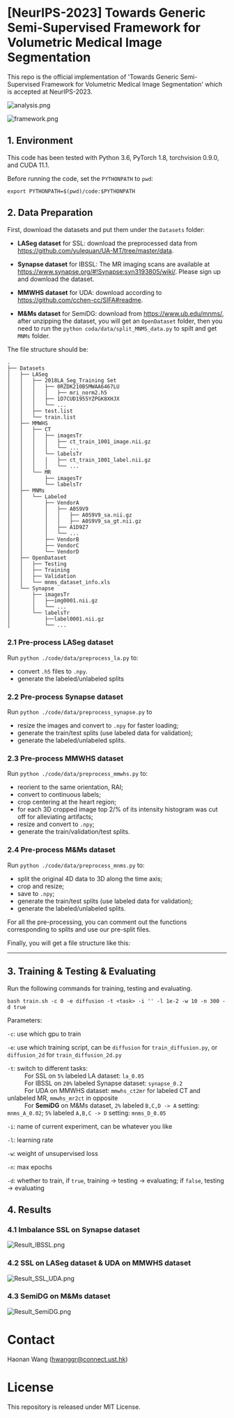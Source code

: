 # [NeurIPS-2023] Towards Generic Semi-Supervised Framework for Volumetric Medical Image Segmentation

This repo is the official implementation of 'Towards Generic Semi-Supervised Framework for Volumetric Medical Image Segmentation' which is accepted at NeurIPS-2023.

![analysis.png](./images/analysis.png)

![framework.png](./images/Framework.png)



## 1. Environment

This code has been tested with Python 3.6, PyTorch 1.8, torchvision 0.9.0, and CUDA 11.1.

Before running the code, set the `PYTHONPATH` to `pwd`:
```shell
export PYTHONPATH=$(pwd)/code:$PYTHONPATH
```

## 2. Data Preparation

First, download the datasets and put them under the `Datasets` folder:
- **LASeg dataset** for SSL: download the preprocessed data from https://github.com/yulequan/UA-MT/tree/master/data. 

- **Synapse dataset** for IBSSL: The MR imaging scans are available at https://www.synapse.org/#!Synapse:syn3193805/wiki/.
Please sign up and download the dataset.

- **MMWHS dataset** for UDA: download according to https://github.com/cchen-cc/SIFA#readme.

- **M&Ms dataset** for SemiDG: download from https://www.ub.edu/mnms/, after unzipping the dataset, you will get an `OpenDataset` folder,
then you need to run the `python coda/data/split_MNMS_data.py` to spilt and get `MNMs` folder.

The file structure should be: 
```shell
.
├── Datasets
│   ├── LASeg
│   │   ├── 2018LA_Seg_Training Set
│   │   │   ├── 0RZDK210BSMWAA6467LU
│   │   │   │   ├── mri_norm2.h5
│   │   │   ├── 1D7CUD1955YZPGK8XHJX
│   │   │   └── ...
│   │   ├── test.list
│   │   └── train.list
│   ├── MMWHS
│   │   ├── CT
│   │   │   ├── imagesTr
│   │   │   │   ├── ct_train_1001_image.nii.gz
│   │   │   │   └── ...
│   │   │   └── labelsTr
│   │   │   │   ├── ct_train_1001_label.nii.gz
│   │   │   │   └── ...
│   │   └── MR
│   │       ├── imagesTr
│   │       └── labelsTr
│   ├── MNMs
│   │   └── Labeled
│   │       ├── VendorA
│   │       │   ├── A0S9V9
│   │       │   │   ├── A0S9V9_sa.nii.gz
│   │       │   │   ├── A0S9V9_sa_gt.nii.gz
│   │       │   ├── A1D9Z7
│   │       │   └── ...
│   │       ├── VendorB
│   │       ├── VendorC
│   │       └── VendorD
│   ├── OpenDataset
│   │   ├── Testing
│   │   ├── Training
│   │   ├── Validation
│   │   └── mnms_dataset_info.xls
│   └── Synapse
│       ├── imagesTr
│       │   ├──img0001.nii.gz
│       │   └── ...
│       └── labelsTr
│           ├──label0001.nii.gz
│           └── ...
```



### 2.1 Pre-process LASeg dataset
Run `python ./code/data/preprocess_la.py` to:
- convert `.h5` files to `.npy`.
- generate the labeled/unlabeled splits

### 2.2 Pre-process Synapse dataset

Run `python ./code/data/preprocess_synapse.py` to 
- resize the images and convert to `.npy` for faster loading; 
- generate the train/test splits (use labeled data for validation);
- generate the labeled/unlabeled splits.




### 2.3 Pre-process MMWHS dataset
Run `python ./code/data/preprocess_mmwhs.py` to:
- reorient to the same orientation, RAI;
- convert to continuous labels;
- crop centering at the heart region; 
- for each 3D cropped image top 2/% of its intensity histogram was cut off for alleviating artifacts;
- resize and convert to `.npy`;
- generate the train/validation/test splits.

### 2.4 Pre-process M&Ms dataset
Run `python ./code/data/preprocess_mnms.py` to:
- split the original 4D data to 3D along the time axis;
- crop and resize;
- save to `.npy`;
- generate the train/test splits (use labeled data for validation);
- generate the labeled/unlabeled splits.


For all the pre-processing, you can comment out the functions corresponding to splits and use our pre-split files.


Finally, you will get a file structure like this:


----
## 3. Training & Testing & Evaluating

Run the following commands for training, testing and evaluating.

```shell
bash train.sh -c 0 -e diffusion -t <task> -i '' -l 1e-2 -w 10 -n 300 -d true 
```

Parameters:

`-c`: use which gpu to train

`-e`: use which training script, can be `diffusion` for `train_diffusion.py`, or `diffusion_2d` for `train_diffusion_2d.py`

`-t`: switch to different tasks:  
&nbsp; &nbsp; &nbsp; &nbsp; &nbsp; For SSL on `5%` labeled LA dataset: `la_0.05`   
&nbsp; &nbsp; &nbsp; &nbsp; &nbsp; For IBSSL on `20%` labeled Synapse dataset: `synapse_0.2`   
&nbsp; &nbsp; &nbsp; &nbsp; &nbsp; For UDA on MMWHS dataset: `mmwhs_ct2mr` for labeled CT and unlabeled MR, `mmwhs_mr2ct` in opposite  
&nbsp; &nbsp; &nbsp; &nbsp; &nbsp; For **SemiDG** on M&Ms dataset, `2%` labeled `B,C,D -> A` setting: `mnms_A_0.02`; `5%` labeled `A,B,C -> D` setting: `mnms_D_0.05`   

`-i`: name of current experiment, can be whatever you like

`-l`: learning rate

`-w`: weight of unsupervised loss

`-n`: max epochs

`-d`: whether to train, if `true`, training -> testing -> evaluating; if `false`, testing -> evaluating



## 4. Results

### 4.1 Imbalance SSL on Synapse dataset
![Result_IBSSL.png](./images/Result_IBSSL.png)


### 4.2 SSL on LASeg dataset & UDA on MMWHS dataset
![Result_SSL_UDA.png](./images/Result_SSL_UDA.png)


### 4.3 SemiDG on M&Ms dataset
![Result_SemiDG.png](./images/Result_SemiDG.png)



# Contact
Haonan Wang (hwanggr@connect.ust.hk)

# License

This repository is released under MIT License.

